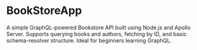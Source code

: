 # BookStoreApp
A simple GraphQL-powered Bookstore API built using Node.js and Apollo Server. Supports querying books and authors, fetching by ID, and basic schema-resolver structure. Ideal for beginners learning GraphQL.
